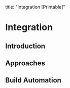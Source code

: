 <frontmatter>
title: "Integration [Printable]"
</frontmatter>

<link rel="stylesheet" href="{{baseUrl}}/css/textbook.css">

<div class="website-content">

<div id="main">

# Integration

## Introduction

<include src="introduction/what/unit-inParent-asPanel-print.md" boilerplate />

## Approaches

<include src="approaches/lateVsEarly/unit-inParent-asPanel-print.md" boilerplate />
<include src="approaches/bigBangVsIncremental/unit-inParent-asPanel-print.md" boilerplate />
<include src="approaches/topDownVsBottomUp/unit-inParent-asPanel-print.md" boilerplate />

## Build Automation

<include src="buildAutomation/what/unit-inParent-asPanel-print.md" boilerplate />
<include src="buildAutomation/continuousIntegrationDeployment/unit-inParent-asPanel-print.md" boilerplate />

<!-- TODO: add review -->

</div>

</div>
